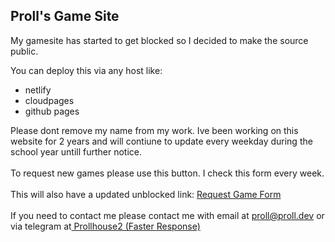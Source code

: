 
<html>

## Proll's Game Site
My gamesite has started to get blocked so I decided to make the source public. 

You can deploy this via any host like:
<ul>
<li>netlify</li>
<li>cloudpages</li>
<li>github pages</li>
</ul>

Please dont remove my name from my work. Ive been working on this website for 2 years and will contiune to update every weekday during the school year untill further notice.
<br></br>
To request new games please use this button. I check this form every week.
<br></br>
This will also have a updated unblocked link: <a href="https://docs.google.com/forms/d/1VaOL09uAinpz_JvXJCgJjkfMOoLCNJzxIpJn0737FVc/viewform?edit_requested=true&pli=1" class="button">Request Game Form</a>
<br></br>
<a>If you need to contact me please contact me with email at proll@proll.dev or via telegram at</a><a href="https://t.me/prollhouse2" class="button"> Prollhouse2 (Faster Response)</a>
</html>
